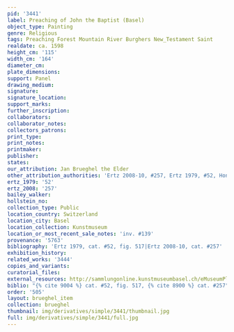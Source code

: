 ```yaml
---
pid: '3441'
label: Preaching of John the Baptist (Basel)
object_type: Painting
genre: Religious
tags: Preaching Forest Mountain River Burghers New_Testament Saint
realdate: ca. 1598
height_cm: '115'
width_cm: '164'
diameter_cm: 
plate_dimensions: 
support: Panel
drawing_medium: 
signature: 
signature_location: 
support_marks: 
further_inscription: 
collaborators: 
collaborator_notes: 
collectors_patrons: 
print_type: 
print_notes: 
printmaker: 
publisher: 
states: 
our_attribution: Jan Brueghel the Elder
other_attribution_authorities: 'Ertz 2008-10, #257, Ertz 1979, #52, Honig database'
ertz_1979: '52'
ertz_2008: '257'
bailey_walker: 
hollstein_no: 
collection_type: Public
location_country: Switzerland
location_city: Basel
location_collection: Kunstmuseum
location_or_most_recent_sale_notes: 'inv. #139'
provenance: '5763'
bibliography: 'Ertz 1979, cat. #52, fig. 517|Ertz 2008-10, cat. #257'
exhibition_history: 
related_works: '3444'
copies_and_variants: 
curatorial_files: 
external_resources: http://sammlungonline.kunstmuseumbasel.ch/eMuseumPlus?service=ExternalInterface&module=collection&objectId=99&viewType=detailView
biblio: "{% cite 9004 %} cat. #52, fig. 517, {% cite 8900 %} cat. #257"
order: '505'
layout: brueghel_item
collection: brueghel
thumbnail: img/derivatives/simple/3441/thumbnail.jpg
full: img/derivatives/simple/3441/full.jpg
---
```

